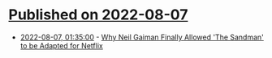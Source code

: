 # [Published on 2022-08-07](index.md)

* [2022-08-07, 01:35:00](https://entertainment.slashdot.org/story/22/08/07/0130225/why-neil-gaiman-finally-allowed-the-sandman-to-be-adapted-for-netflix?utm_source=rss1.0mainlinkanon&utm_medium=feed) - [Why Neil Gaiman Finally Allowed 'The Sandman' to be Adapted for Netflix](https://entertainment.slashdot.org/story/22/08/07/0130225/why-neil-gaiman-finally-allowed-the-sandman-to-be-adapted-for-netflix?utm_source=rss1.0mainlinkanon&utm_medium=feed)
